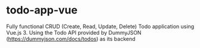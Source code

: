 # todo-app-vue
Fully functional CRUD (Create, Read, Update, Delete) Todo application using Vue.js 3. Using the Todo API provided by DummyJSON (https://dummyjson.com/docs/todos) as its backend
